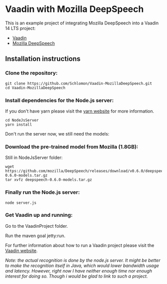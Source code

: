 # Vaadin with Mozilla DeepSpeech
This is an example project of integrating Mozilla DeepSpeech into a Vaadin 14 LTS project:

* [Vaadin](https://vaadin.com/)
* [Mozilla DeepSpeech](https://github.com/mozilla/DeepSpeech)

## Installation instructions

### Clone the repository:
```
git clone https://github.com/Schlomon/Vaadin-MozillaDeepSpeech.git
cd Vaadin-MozillaDeepSpeech
```

### Install dependencies for the Node.js server:
If you don't have yarn please visit the [yarn website](https://yarnpkg.com/getting-started/install) for more information.
```
cd NodeJsServer
yarn install
```
Don't run the server now, we still need the models:

### Download the pre-trained model from Mozilla (1.8GB):
Still in NodeJsServer folder:
```
wget https://github.com/mozilla/DeepSpeech/releases/download/v0.6.0/deepspeech-0.6.0-models.tar.gz
tar xvfz deepspeech-0.6.0-models.tar.gz
```

### Finally run the Node.js server:
```
node server.js
```

### Get Vaadin up and running:
Go to the VaadinProject folder.

Run the maven goal jetty:run.

For further information about how to run a Vaadin project please visit the [Vaadin website](https://vaadin.com/start/).



*Note: the actual recognition is done by the node.js server. It might be better to make the recognition itself in Java, which would lower bandwidth usage and latency. However, right now I have neither enough time nor enough interest for doing so. Though i would be glad to link to such a project.*
